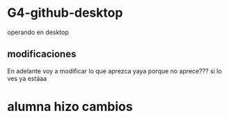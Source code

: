 # G4-github-desktop
 operando en desktop
  
  ## modificaciones

  En adelante voy a modificar lo que aprezca yaya
  porque no aprece???
  si lo ves ya estáaa

  # alumna hizo cambios